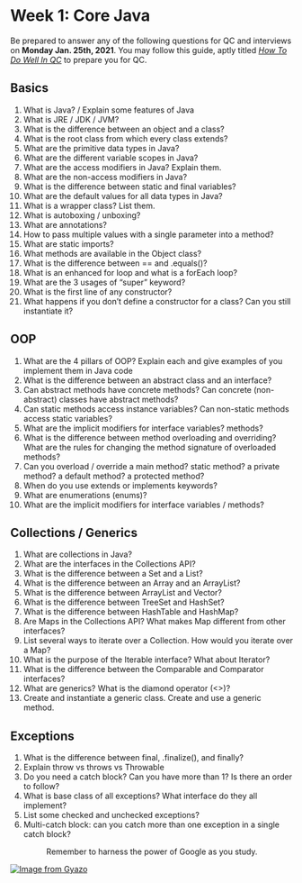 # Week 1: Core Java
Be prepared to answer any of the following questions for QC and interviews on **Monday Jan. 25th, 2021**.  You may follow this guide, aptly titled [*How To Do Well In QC*](https://github.com/210119-ROC/demos/blob/main/week1/how-to-do-well-in-qc.md) to prepare you for QC.

## Basics
1. What is Java? / Explain some features of Java
2. What is JRE / JDK / JVM?
3. What is the difference between an object and a class?
4. What is the root class from which every class extends?
5. What are the primitive data types in Java?
6. What are the different variable scopes in Java?
7. What are the access modifiers in Java? Explain them.
8. What are the non-access modifiers in Java?
9. What is the difference between static and final variables?
10. What are the default values for all data types in Java?
11. What is a wrapper class? List them.
12. What is autoboxing / unboxing?
13. What are annotations?
14. How to pass multiple values with a single parameter into a method?
15. What are static imports?
16. What methods are available in the Object class?
17. What is the difference between == and .equals()?
18. What is an enhanced for loop and what is a forEach loop?
19. What are the 3 usages of “super” keyword?
20. What is the first line of any constructor?
21. What happens if you don’t define a constructor for a class? Can you still instantiate it?

## OOP
1. What are the 4 pillars of OOP? Explain each and give examples of you implement them in Java code
2. What is the difference between an abstract class and an interface?
3. Can abstract methods have concrete methods? Can concrete (non-abstract) classes have abstract methods?
4. Can static methods access instance variables? Can non-static methods access static variables?
5. What are the implicit modifiers for interface variables? methods?
6. What is the difference between method overloading and overriding? What are the rules for changing the method signature of overloaded methods?
7. Can you overload / override a main method? static method? a private method? a default method? a protected method?
8. When do you use extends or implements keywords?
9. What are enumerations (enums)?
10. What are the implicit modifiers for interface variables / methods?

## Collections / Generics
1. What are collections in Java?
2. What are the interfaces in the Collections API?
3. What is the difference between a Set and a List?
4. What is the difference between an Array and an ArrayList?
5. What is the difference between ArrayList and Vector?
6. What is the difference between TreeSet and HashSet?
7. What is the difference between HashTable and HashMap?
8. Are Maps in the Collections API? What makes Map different from other interfaces?
9. List several ways to iterate over a Collection. How would you iterate over a Map?
10. What is the purpose of the Iterable interface? What about Iterator?
11. What is the difference between the Comparable and Comparator interfaces?
12. What are generics? What is the diamond operator (<>)?
13. Create and instantiate a generic class. Create and use a generic method.

## Exceptions
1. What is the difference between final, .finalize(), and finally?
2. Explain throw vs throws vs Throwable
3. Do you need a catch block? Can you have more than 1? Is there an order to follow?
4. What is base class of all exceptions? What interface do they all implement?
5. List some checked and unchecked exceptions?
6. Multi-catch block: can you catch more than one exception in a single catch block?


<center>Remember to harness the power of Google as you study.</center>

[![Image from Gyazo](https://i.gyazo.com/067549d67e91a451ad38e2fef1c02493.gif)](https://gyazo.com/067549d67e91a451ad38e2fef1c02493)
